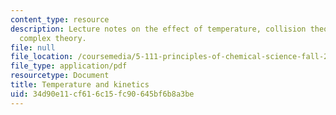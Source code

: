 ```yaml
---
content_type: resource
description: Lecture notes on the effect of temperature, collision theory, and activated
  complex theory.
file: null
file_location: /coursemedia/5-111-principles-of-chemical-science-fall-2008/34d90e11cf616c15fc90645bf6b8a3be_lecnotes34.pdf
file_type: application/pdf
resourcetype: Document
title: Temperature and kinetics
uid: 34d90e11-cf61-6c15-fc90-645bf6b8a3be
---
```

